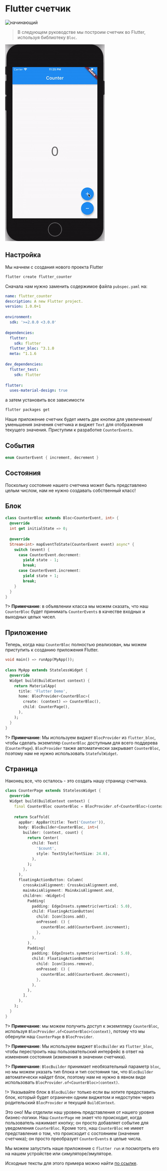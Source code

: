 # Flutter счетчик

![начинающий](https://img.shields.io/badge/level-beginner-green.svg)

> В следующем руководстве мы построим счетчик во Flutter, используя библиотеку `Bloc`.

![демо](../assets/gifs/flutter_counter.gif)

## Настройка

Мы начнем с создания нового проекта Flutter

```bash
flutter create flutter_counter
```

Сначала нам нужно заменить содержимое файла `pubspec.yaml` на:

```yaml
name: flutter_counter
description: A new Flutter project.
version: 1.0.0+1

environment:
  sdk: '>=2.0.0 <3.0.0'

dependencies:
  flutter:
    sdk: flutter
  flutter_bloc: ^3.1.0
  meta: ^1.1.6

dev_dependencies:
  flutter_test:
    sdk: flutter

flutter:
  uses-material-design: true
```

а затем установить все зависимости

```bash
flutter packages get
```

Наше приложение счетчик будет иметь две кнопки для увеличения/уменьшения значения счетчика и виджет `Text` для отображения текущего значения. Приступим к разработке `CounterEvents`.

## События

```dart
enum CounterEvent { increment, decrement }
```

## Состояния

Поскольку состояние нашего счетчика может быть представлено целым числом, нам не нужно создавать собственный класс!

## Блок

```dart
class CounterBloc extends Bloc<CounterEvent, int> {
  @override
  int get initialState => 0;

  @override
  Stream<int> mapEventToState(CounterEvent event) async* {
    switch (event) {
      case CounterEvent.decrement:
        yield state - 1;
        break;
      case CounterEvent.increment:
        yield state + 1;
        break;
    }
  }
}
```

?> **Примечание**: в объявлении класса мы можем сказать, что наш `CounterBloc` будет принимать `CounterEvents` в качестве входных и выходных целых чисел.

## Приложение

Теперь, когда наш `CounterBloc` полностью реализован, мы можем приступить к созданию приложения Flutter.

```dart
void main() => runApp(MyApp());

class MyApp extends StatelessWidget {
  @override
  Widget build(BuildContext context) {
    return MaterialApp(
      title: 'Flutter Demo',
      home: BlocProvider<CounterBloc>(
        create: (context) => CounterBloc(),
        child: CounterPage(),
      ),
    );
  }
}
```

?> **Примечание**: Мы используем виджет `BlocProvider` из `flutter_bloc`, чтобы сделать экземпляр `CounterBloc` доступным для всего поддерева (`CounterPage`). `BlocProvider` также автоматически закрывает `CounterBloc`, поэтому нам не нужно использовать `StatefulWidget`.

## Страница

Наконец все, что осталось - это создать нашу страницу счетчика.

```dart
class CounterPage extends StatelessWidget {
  @override
  Widget build(BuildContext context) {
    final CounterBloc counterBloc = BlocProvider.of<CounterBloc>(context);

    return Scaffold(
      appBar: AppBar(title: Text('Counter')),
      body: BlocBuilder<CounterBloc, int>(
        builder: (context, count) {
          return Center(
            child: Text(
              '$count',
              style: TextStyle(fontSize: 24.0),
            ),
          );
        },
      ),
      floatingActionButton: Column(
        crossAxisAlignment: CrossAxisAlignment.end,
        mainAxisAlignment: MainAxisAlignment.end,
        children: <Widget>[
          Padding(
            padding: EdgeInsets.symmetric(vertical: 5.0),
            child: FloatingActionButton(
              child: Icon(Icons.add),
              onPressed: () {
                counterBloc.add(CounterEvent.increment);
              },
            ),
          ),
          Padding(
            padding: EdgeInsets.symmetric(vertical: 5.0),
            child: FloatingActionButton(
              child: Icon(Icons.remove),
              onPressed: () {
                counterBloc.add(CounterEvent.decrement);
              },
            ),
          ),
        ],
      ),
    );
  }
}
```

?> **Примечание**: мы можем получить доступ к экземпляру `CounterBloc`, используя `BlocProvider.of<CounterBloc>(context)`, потому что мы обернули наш `CounterPage` в `BlocProvider`.

?> **Примечание**: Мы используем виджет `BlocBuilder` из `flutter_bloc`, чтобы перестроить наш пользовательский интерфейс в ответ на изменения состояния (изменения в значении счетчика).

?> **Примечание**: `BlocBuilder` принимает необязательный параметр `bloc`, но мы можем указать тип блока и тип состояния так, что `BlocBuilder` автоматически найдет блок, поэтому нам не нужно в явном виде использовать `BlocProvider.of<CounterBloc>(context)`.

!> Указывайте блок в `BlocBuilder` только если вы хотите предоставить блок, который будет ограничен одним виджетом и недоступен через родительский `BlocProvider` и текущий `BuildContext`.

Это оно! Мы отделили наш уровень представления от нашего уровня бизнес-логики. Наш `CounterPage` не знает что происходит, когда пользователь нажимает кнопку; он просто добавляет событие для уведомления `CounterBloc`. Кроме того, наш `CounterBloc` не имеет представления о том, что происходит с состоянием (значение счетчика); он просто преобразует `CounterEvents` в целые числа.

Мы можем запустить наше приложение с `flutter run` и посмотреть его на нашем устройстве или симуляторе/эмуляторе.

Исходные тексты для этого примера можно найти [по ссылке](https://github.com/felangel/Bloc/tree/master/packages/flutter_bloc/example).
